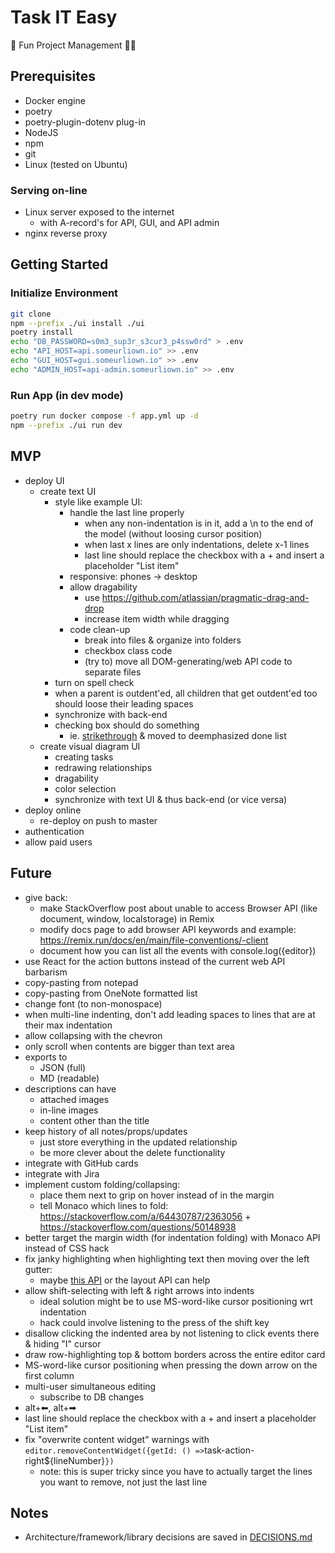# Task IT Easy

🎉 Fun Project Management 👨‍💼

## Prerequisites

- Docker engine
- poetry
- poetry-plugin-dotenv plug-in
- NodeJS
- npm
- git
- Linux (tested on Ubuntu)

### Serving on-line

- Linux server exposed to the internet
  - with A-record's for API, GUI, and API admin
- nginx reverse proxy

## Getting Started

### Initialize Environment

```bash
git clone
npm --prefix ./ui install ./ui
poetry install
echo "DB_PASSWORD=s0m3_sup3r_s3cur3_p4ssw0rd" > .env
echo "API_HOST=api.someurliown.io" >> .env
echo "GUI_HOST=gui.someurliown.io" >> .env
echo "ADMIN_HOST=api-admin.someurliown.io" >> .env
```

### Run App (in dev mode)

```bash
poetry run docker compose -f app.yml up -d
npm --prefix ./ui run dev
```

## MVP

- deploy UI
  - create text UI
    - style like example UI:
      - handle the last line properly
        - when any non-indentation is in it, add a \n to the end of the model (without loosing cursor position)
        - when last x lines are only indentations, delete x-1 lines
        - last line should replace the checkbox with a + and insert a placeholder "List item"
      - responsive: phones -> desktop
      - allow dragability
        * use https://github.com/atlassian/pragmatic-drag-and-drop
        - increase item width while dragging
      - code clean-up
        - break into files & organize into folders
        - checkbox class code
        - (try to) move all DOM-generating/web API code to separate files
    - turn on spell check
    - when a parent is outdent'ed, all children that get outdent'ed too should loose their leading spaces
    - synchronize with back-end
    - checking box should do something
      - ie. [strikethrough](https://microsoft.github.io/monaco-editor/playground.html?source=v0.52.0#example-interacting-with-the-editor-line-and-inline-decorations) & moved to deemphasized done list
  - create visual diagram UI
    - creating tasks
    - redrawing relationships
    - dragability
    - color selection
    - synchronize with text UI & thus back-end (or vice versa)
- deploy online
  - re-deploy on push to master
- authentication
- allow paid users

## Future

- give back:
  - make StackOverflow post about unable to access Browser API (like document, window, localstorage) in Remix
  - modify docs page to add browser API keywords and example: https://remix.run/docs/en/main/file-conventions/-client
  - document how you can list all the events with console.log({editor})
- use React for the action buttons instead of the current web API barbarism
- copy-pasting from notepad
- copy-pasting from OneNote formatted list
- change font (to non-monospace)
- when multi-line indenting, don't add leading spaces to lines that are at their max indentation
- allow collapsing with the chevron
- only scroll when contents are bigger than text area
- exports to
  - JSON (full)
  - MD (readable)
- descriptions can have
  - attached images
  - in-line images
  - content other than the title
- keep history of all notes/props/updates
  - just store everything in the updated relationship
  - be more clever about the delete functionality
- integrate with GitHub cards
- integrate with Jira
- implement custom folding/collapsing:
  - place them next to grip on hover instead of in the margin
  - tell Monaco which lines to fold: https://stackoverflow.com/a/64430787/2363056 + https://stackoverflow.com/questions/50148938
- better target the margin width (for indentation folding) with Monaco API instead of CSS hack
- fix janky highlighting when highlighting text then moving over the left gutter:
  - maybe [this API](https://microsoft.github.io/monaco-editor/typedoc/interfaces/editor.EditorLayoutInfo.html#contentLeft) or the layout API can help
- allow shift-selecting with left & right arrows into indents
  - ideal solution might be to use MS-word-like cursor positioning wrt indentation
  - hack could involve listening to the press of the shift key 
- disallow clicking the indented area by not listening to click events there & hiding "I" cursor
- draw row-highlighting top & bottom borders across the entire editor card
- MS-word-like cursor positioning when pressing the down arrow on the first column
- multi-user simultaneous editing
  - subscribe to DB changes
- alt+⬅, alt+➡
- last line should replace the checkbox with a + and insert a placeholder "List item"
- fix "overwrite content widget" warnings with `editor.removeContentWidget({getId: () =>`task-action-right${lineNumber}`})`
  - note: this is super tricky since you have to actually target the lines you want to remove, not just the last line

## Notes

- Architecture/framework/library decisions are saved in [DECISIONS.md](DECISIONS.md)
